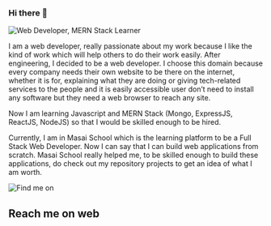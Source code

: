 ### Hi there 👋

![Web Developer, MERN Stack Learner](https://user-images.githubusercontent.com/60615344/158396074-38503017-b033-4849-bcc4-379ad05b891d.png)

I am a web developer, really passionate about my work because I like the kind of work which will help others to do their work easily. After engineering, I decided to be a web developer. I choose this domain because every company needs their own website to be there on the internet, whether it is for, explaining what they are doing or giving tech-related services to the people and it is easily accessible user don’t need to install any software but they need a web browser to reach any site.

Now I am learning Javascript and MERN Stack (Mongo, ExpressJS, ReactJS, NodeJS) so that I would be skilled enough to be hired.

Currently, I am in Masai School which is the learning platform to be a Full Stack Web Developer. Now I can say that I can build web applications from scratch. Masai School really helped me, to be skilled enough to build these applications, do check out my repository projects to get an idea of what I am worth.

![Find me on](https://user-images.githubusercontent.com/60615344/158396800-f5423bb5-c27c-4b9c-abcf-9d277f4232ef.png) 

## Reach me on web 

